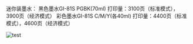 迷你装墨水： 
黑色墨水GI-81S PGBK(70ml) 
打印量：3100页（标准模式），3900页（经济模式） 
彩色墨水GI-81S C/M/Y(各40ml) 
打印量：4400页（标准模式），4600页（经济模式）

![test](https://i2.hdslb.com/bfs/archive/bc27ea33c6a09aa8a4824689ab61782c9c779564.jpg)